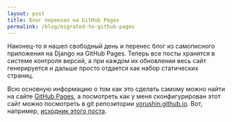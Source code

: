 ```yaml
---
layout: post
title: Блог переехал на GitHub Pages
permalink: /blog/migrated-to-github-pages
---
```

Наконец-то я нашел свободный день и перенес блог из самописного приложения на Django на GitHub Pages. Теперь все посты хранятся в системе контроля версий, а при каждом их обновлении весь сайт генерируется и дальше просто отдается как набор статических страниц.

Всю основную информацию о том как это сделать самому можно найти на сайте [GitHub Pages](https://pages.github.com/), а посмотреть как у меня сконфигурирован этот сайт можно посмотреть в git репозитории [vorushin.github.io](https://github.com/vorushin/vorushin.github.io). Вот, например, [исходник этого поста](https://github.com/vorushin/vorushin.github.io/blob/master/_posts/2014-07-13-migrated-to-github-pages.md).